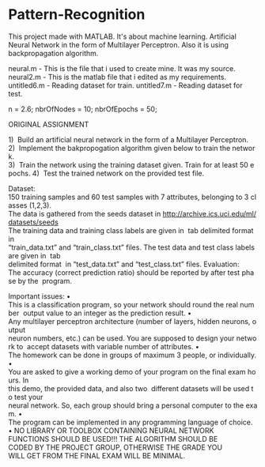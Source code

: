 # Pattern-Recognition
This project made with MATLAB. It's about machine learning. Artificial Neural Network in the form of Multilayer Perceptron.
Also it is using backpropagation algorithm.

neural.m - This is the file that i used to create mine. It was my source.
neural2.m - This is the matlab file that i edited as my requirements.
untitled6.m - Reading dataset for train.
untitled7.m - Reading dataset for test.

n = 2.6;
nbrOfNodes = 10;
nbrOfEpochs = 50;


ORIGINAL ASSIGNMENT

1)  Build an artificial neural network in the form of a Multilayer Perceptron. 
2)  Implement the bakpropogation algorithm given below to train the network. 
3)  Train the network using the training dataset given. Train for at least 50 epochs. 
4)  Test the trained network on the provided test file.

Dataset: 150 training samples and 60 test samples with 7 attributes, belonging to 3 classes (1,2,3).   The data is gathered from the seeds dataset in http://archive.ics.uci.edu/ml/datasets/seeds
The training data and training class labels are given in  tab delimited format  in  “train_data.txt” and “train_class.txt” files. The test data and test class labels are given in  tab  delimited format  in “test_data.txt” and “test_class.txt” files.
Evaluation:  The accuracy (correct prediction ratio) should be reported by after test phase by the  program.

Important issues: 
• This is a classification program, so your network should round the real number  output value to an integer as the prediction result. 
• Any multilayer perceptron architecture (number of layers, hidden neurons, output  neuron numbers, etc.) can be used. You are supposed to design your network to  accept datasets with variable number of attributes. 
• The homework can be done in groups of maximum 3 people, or individually. 
• You are asked to give a working demo of your program on the final exam hours. In  this demo, the provided data, and also two  different datasets will be used to test your neural network. So, each group should bring a personal computer to the exam. 
• The program can be implemented in any programming language of choice. 
• NO LIBRARY OR TOOLBOX CONTAINING NEURAL NETWORK  FUNCTIONS SHOULD BE USED!!! THE ALGORITHM SHOULD BE  CODED BY THE PROJECT GROUP, OTHERWISE THE GRADE YOU  WILL GET FROM THE FINAL EXAM WILL BE MINIMAL.


